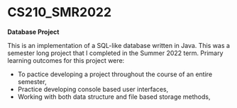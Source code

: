 # CS210_SMR2022

**Database Project**

This is an implementation of a SQL-like database written in Java.
This was a semester long project that I completed in the Summer 2022 term. 
Primary learning outcomes for this project were:
 - To pactice developing a project throughout the course of an entire semester,
 - Practice developing console based user interfaces, 
 - Working with both data structure and file based storage methods, 
